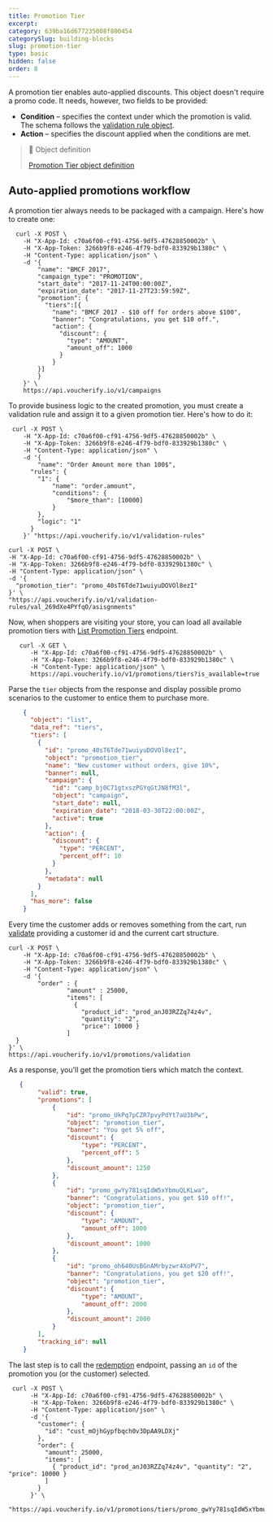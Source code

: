 ```yaml
---
title: Promotion Tier
excerpt: 
category: 639ba16d677235008f800454
categorySlug: building-blocks
slug: promotion-tier
type: basic
hidden: false
order: 8
---
```


A promotion tier enables auto-applied discounts. This object doesn't require a promo code. It needs, however, two fields to be provided:

- **Condition** – specifies the context under which the promotion is valid. The schema follows the [validation rule object](ref:get-validation-rule).
- **Action** – specifies the discount applied when the conditions are met.

> 📘 Object definition
> 
> [Promotion Tier object definition](ref:list-promotion-tiers)

## Auto-applied promotions workflow

A promotion tier always needs to be packaged with a campaign. Here's how to create one:

```curl
  curl -X POST \
    -H "X-App-Id: c70a6f00-cf91-4756-9df5-47628850002b" \
    -H "X-App-Token: 3266b9f8-e246-4f79-bdf0-833929b1380c" \
    -H "Content-Type: application/json" \
    -d '{
        "name": "BMCF 2017",
        "campaign_type": "PROMOTION",
        "start_date": "2017-11-24T00:00:00Z",
        "expiration_date": "2017-11-27T23:59:59Z",
        "promotion": {
          "tiers":[{
            "name": "BMCF 2017 - $10 off for orders above $100",
            "banner": "Congratulations, you get $10 off.",
            "action": {
              "discount": {
                "type": "AMOUNT",
                "amount_off": 1000
              }
            }
        }]
        }
    }' \
    https://api.voucherify.io/v1/campaigns
```

To provide business logic to the created promotion, you must create a validation rule and assign it to a given promotion tier. Here's how to do it:

```curl
 curl -X POST \
    -H "X-App-Id: c70a6f00-cf91-4756-9df5-47628850002b" \
    -H "X-App-Token: 3266b9f8-e246-4f79-bdf0-833929b1380c" \
    -H "Content-Type: application/json" \
    -d '{
    	"name": "Order Amount more than 100$",
      "rules": {
        "1": {
            "name": "order.amount",
            "conditions": {
                "$more_than": [10000]
            }
        },
        "logic": "1"
      }
    }' "https://api.voucherify.io/v1/validation-rules"

curl -X POST \
-H "X-App-Id: c70a6f00-cf91-4756-9df5-47628850002b" \
-H "X-App-Token: 3266b9f8-e246-4f79-bdf0-833929b1380c" \
-H "Content-Type: application/json" \
-d '{
  "promotion_tier": "promo_40sT6Tde71wuiyuDOVOl8ezI"
}' \
"https://api.voucherify.io/v1/validation-rules/val_269dXe4PYfqO/asisgnments"
```

Now, when shoppers are visiting your store, you can load all available promotion tiers with [List Promotion Tiers](ref:list-promotion-tiers) endpoint.

```curl
   curl -X GET \
      -H "X-App-Id: c70a6f00-cf91-4756-9df5-47628850002b" \
      -H "X-App-Token: 3266b9f8-e246-4f79-bdf0-833929b1380c" \
      -H "Content-Type: application/json" \
      https://api.voucherify.io/v1/promotions/tiers?is_available=true
```

Parse the `tier` objects from the response and display possible promo scenarios to the customer to entice them to purchase more.

```json
    {
      "object": "list",
      "data_ref": "tiers",
      "tiers": [
        {
          "id": "promo_40sT6Tde71wuiyuDOVOl8ezI",
          "object": "promotion_tier",
          "name": "New customer without orders, give 10%",
          "banner": null,
          "campaign": {
            "id": "camp_bj0C71gtxszPGYqGtJN8fM3l",
            "object": "campaign",
            "start_date": null,
            "expiration_date": "2018-03-30T22:00:00Z",
            "active": true
          },
          "action": {
            "discount": {
              "type": "PERCENT",
              "percent_off": 10
            }
          },
          "metadata": null
        }
      ],
      "has_more": false
    }
```

Every time the customer adds or removes something from the cart, run [validate](ref:validate-promotions) providing a customer id and the current cart structure.

```curl
curl -X POST \
    -H "X-App-Id: c70a6f00-cf91-4756-9df5-47628850002b" \
    -H "X-App-Token: 3266b9f8-e246-4f79-bdf0-833929b1380c" \
    -H "Content-Type: application/json" \
    -d '{
        "order" : {
                "amount" : 25000,
                "items": [
                  { 
                    "product_id": "prod_anJ03RZZq74z4v", 
                    "quantity": "2", 
                    "price": 10000 }
                ]
  }
}' \
https://api.voucherify.io/v1/promotions/validation
```

As a response, you'll get the promotion tiers which match the context.

```json
   {
        "valid": true,
        "promotions": [
            {
                "id": "promo_UkPq7pCZR7pvyPdYt7aU3bPw",
                "object": "promotion_tier",
                "banner": "You get 5% off",
                "discount": {
                    "type": "PERCENT",
                    "percent_off": 5
                },
                "discount_amount": 1250
            },
            {
                "id": "promo_gwYy781sqIdW5xYbmuQLKLwa",
                "banner": "Congratulations, you get $10 off!",
                "object": "promotion_tier",
                "discount": {
                    "type": "AMOUNT",
                    "amount_off": 1000
                },
                "discount_amount": 1000
            },
            {
                "id": "promo_oh640UsBGnAMrbyzwr4XoPV7",
                "banner": "Congratulations, you get $20 off!",
                "object": "promotion_tier",
                "discount": {
                    "type": "AMOUNT",
                    "amount_off": 2000
                },
                "discount_amount": 2000
            }
        ],
        "tracking_id": null
    }
```

The last step is to call the [redemption](ref:redeem-promotion) endpoint, passing an `id` of the promotion you (or the customer) selected.

```curl
 curl -X POST \
      -H "X-App-Id: c70a6f00-cf91-4756-9df5-47628850002b" \
      -H "X-App-Token: 3266b9f8-e246-4f79-bdf0-833929b1380c" \
      -H "Content-Type: application/json" \
      -d '{
        "customer": {
          "id": "cust_mOjhGypfbqch0v3DpAA9LDXj"
        },
        "order": {
          "amount": 25000,
          "items": [
            { "product_id": "prod_anJ03RZZq74z4v", "quantity": "2", "price": 10000 }
          ]
        }
      }' \
      "https://api.voucherify.io/v1/promotions/tiers/promo_gwYy781sqIdW5xYbmuQLKLwa/redemption"
```
